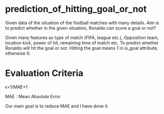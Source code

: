# prediction_of_hitting_goal_or_not
Given data of the situation of the football matches with many details. Aim is to predict whether in the given situation, Ronaldo can score a goal or not?

Given many features as type of match (FIFA, league etc.), Opposition team, location kick, power of hit, remaining time of match etc.
To predict whether Ronaldo will hit the goal or not. Hitting the goal means 1 in is_goal attribute, otherwise 0.

# Evaluation Criteria

ϵ=1/MAE+1

MAE : Mean Absolute Error

Our main goal is to reduce MAE and I have done it.
